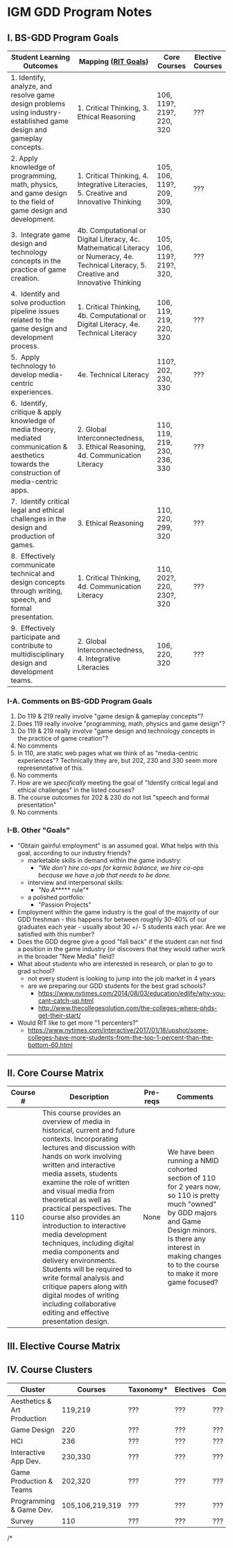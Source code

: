 # IGM GDD Program Notes

## I. BS-GDD Program Goals
Student Learning Outcomes | Mapping ([RIT Goals](https://www.rit.edu/academicaffairs/outcomes/institutional-assessment/essential-outcomes)) | Core Courses | Elective Courses
--- | --- | --- | ---
1.&nbsp;Identify, analyze, and resolve game design problems using industry-established game design and gameplay concepts. | 1. Critical Thinking, 3. Ethical Reasoning | 106, 119?, 219?, 220, 320  | ???
2.&nbsp;Apply knowledge of programming, math, physics, and game design to the field of game design and development. | 1. Critical Thinking, 4. Integrative Literacies, 5. Creative and Innovative Thinking | 105, 106, 119?, 209, 309, 330    | ???
3.&nbsp; Integrate game design and technology concepts in the practice of game creation. | 4b. Computational or Digital Literacy, 4c. Mathematical Literacy or Numeracy, 4e. Technical Literacy, 5. Creative and Innovative Thinking | 105, 106, 119?, 219?, 320,   | ???
4.&nbsp; Identify and solve production pipeline issues related to the game design and development process. | 1. Critical Thinking, 4b. Computational or Digital Literacy, 4e. Technical Literacy | 106, 119, 219, 220, 320  | ???
5.&nbsp; Apply technology to develop media-centric experiences. | 4e. Technical Literacy | 110?, 202, 230, 330   | ???
6.&nbsp; Identify, critique & apply knowledge of media theory, mediated communication & aesthetics towards the construction of media-centric apps. | 2. Global Interconnectedness, 3. Ethical Reasoning, 4d. Communication Literacy | 110, 119, 219, 230, 236, 330     | ???
7.&nbsp; Identify critical legal and ethical challenges in the design and production of games. | 3. Ethical Reasoning | 110, 220, 299, 320  | ???
8.&nbsp; Effectively communicate technical and design concepts through writing, speech, and formal presentation. | 1. Critical Thinking, 4d. Communication Literacy | 110, 202?, 220, 230?, 320   | ???
9.&nbsp; Effectively participate and contribute to multidisciplinary design and development teams. | 2. Global Interconnectedness, 4. Integrative Literacies | 106, 220, 320   | ???

### I-A. Comments on BS-GDD Program Goals

1. Do 119 & 219 really involve "game design & gameplay concepts"?
2. Does 119 really involve "programming, math, physics and game design"?
3. Do 119 & 219 really involve "game design and technology concepts in the practice of game creation"?
4. No comments
5. In 110, are static web pages what we think of as "media-centric experiences"? Technically they are, but 202, 230 and 330 seem more represenntative of this.
6. No comments
7. How are we *specifically* meeting the goal of "Identify critical legal and ethical challenges" in the listed courses?
8. The course outcomes for 202 & 230 do not list "speech and formal presentation"
9. No comments

### I-B. Other "Goals"
- "Obtain gainful employment" is an assumed goal. What helps with this goal, according to our industry friends?
    - marketable skills in demand within the game industry:
        - *"We don't hire co-ops for karmic balance, we hire co-ops because we have a job that needs to be done.*
    - interview and interpersonal skills:
        - *"No A****** rule"*
    - a polished portfolio:
        - "Passion Projects"
- Employment within the game industry is the goal of the majority of our GDD freshman - this happens for between roughly 30-40% of our graduates each year - usually about 30 +/- 5 students each year. Are we satisfied with this number?
- Does the GDD degree give a good "fall back" if the student can not find a position in the game industry (or discovers that they would rather work in the broader "New Media" field?
- What about students who are interested in research, or plan to go to grad school?
    - not every student is looking to jump into the job market in 4 years
    - are we preparing our GDD students for the best grad schools?
        - https://www.nytimes.com/2014/08/03/education/edlife/why-you-cant-catch-up.html
        - http://www.thecollegesolution.com/the-colleges-where-phds-get-their-start/
 - Would RIT like to get more "1 percenters?"
     - https://www.nytimes.com/interactive/2017/01/18/upshot/some-colleges-have-more-students-from-the-top-1-percent-than-the-bottom-60.html
<hr>


## II. Core Course Matrix
Course # | Description | Pre-reqs | Comments
--- | --- | --- | ---
110 | This course provides an overview of media in historical, current and future contexts. Incorporating lectures and discussion with hands on work involving written and interactive media assets, students examine the role of written and visual media from theoretical as well as practical perspectives.  The course also provides an introduction to interactive media development techniques, including digital media components and delivery environments.  Students will be required to write formal analysis and critique papers along with digital modes of writing including collaborative editing and effective presentation design.  | None | We have been running a NMID cohorted section of 110 for 2 years now, so 110 is pretty much "owned" by GDD majors and Game Design minors. Is there any interest in making changes to   to the course to make it more game focused?

## III. Elective Course Matrix

## IV. Course Clusters
Cluster | Courses | Taxonomy* | Electives | Comments
--- | --- | --- | --- | ---
Aesthetics & Art Production  | 119,219 | ??? | ??? | ???
Game Design  | 220 | ??? | ??? | ???
HCI  | 236 | ??? | ??? | ???
Interactive App Dev. | 230,330 | ??? | ??? | ???
Game Production & Teams  | 202,320 | ??? | ??? | ???
Programming & Game Dev. | 105,106,219,319 | ??? | ??? | ???
Survey | 110 | ??? | ??? | ???



/*
